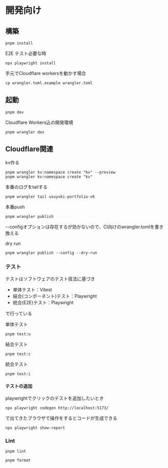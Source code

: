 # 開発向け

## 構築

```
pnpm install
```
E2E テスト必要な時

```
npx playwright install
```

手元でCloudflare workersを動かす場合
```
cp wrangler.toml.example wrangler.toml
```

## 起動

```
pnpm dev
```

Cloudflare Workers込の開発環境
```
pnpm wrangler dev
```
##  Cloudflare関連
kv作る
```
pnpm wrangler kv:namespace create "kv" --preview
pnpm wrangler kv:namespace create "kv"
```

本番のログをtailする
```
pnpm wrangler tail usuyuki-portfolio-v6
```

本番push
```
pnpm wrangler publish
```
--configオプションは存在するが効かないので、CI向けのwrangler.tomlを書き換える

dry run
```
pnpm wrangler publish --config --dry-run 
```


### テスト
テストはソフトウェアのテスト技法に基づき
- 単体テスト：Vitest
- 結合(コンポーネント)テスト：Playwright
- 統合(E2E)テスト：Playwright

で行っている


単体テスト

```
pnpm test:u
```

結合テスト

```
pnpm test:c
```

統合テスト

```
pnpm test:i
```

#### テストの追加

playwrightでクリックのテストを追加したいとき
```
npx playwright codegen http://localhost:5173/
```
で出てきたブラウザで操作をするとコードが生成できる

```
npx playwright show-report
```
### Lint

```
pnpm lint
```

```
pnpm format
```
